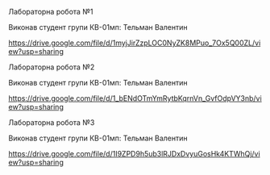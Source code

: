 Лабораторна робота №1

Виконав студент групи КВ-01мп: Тельман Валентин

https://drive.google.com/file/d/1myjJirZzpLOC0NyZK8MPuo_7Ox5Q00ZL/view?usp=sharing

Лабораторна робота №2

Виконав студент групи КВ-01мп: Тельман Валентин

https://drive.google.com/file/d/1_bENdOTmYmRytbKqrnVn_GvfOdpVY3nb/view?usp=sharing

Лабораторна робота №3

Виконав студент групи КВ-01мп: Тельман Валентин

https://drive.google.com/file/d/1I9ZPD9h5ub3lRJDxDvyuGosHk4KTWhQj/view?usp=sharing
